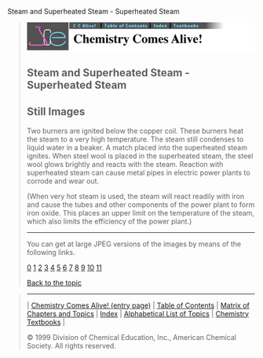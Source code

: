 





 Steam and Superheated Steam - Superheated Steam
 



> ![Chemistry Comes Alive!](ccahead.gif)
> 
> 
> 
> 
> 
> 
> 
> 
> 
> ## Steam and Superheated Steam - Superheated Steam
> 
> 
> 
> 
> ## Still Images
> 
> 
> 
> 
> 
> 
> 
> 
> 
>  Two burners are ignited below the copper coil. These burners heat the steam to a very high temperature. The steam still condenses to liquid water in a beaker. A match placed into the superheated steam ignites. When steel wool is placed in the superheated steam, the steel wool glows brightly and reacts with the steam. Reaction with superheated steam can cause metal pipes in electric power plants to corrode and wear out.
>  
> 
> 
> 
>  (When very hot steam is used, the steam will react readily with iron and cause the tubes and other components of the power plant to form iron oxide. This places an upper limit on the temperature of the steam, which also limits the efficiency of the power plant.)
>  
> 
> 
> 
> 
> 
> 
> ---
> 
> 
>  You can get at large JPEG versions of the images by means of the following links.
>    
> 
> 
> [0](../../STILLS/STEAM/STEAM2/64JPG48/0.JPG) 
> [1](../../STILLS/STEAM/STEAM2/64JPG48/1.JPG) 
> [2](../../STILLS/STEAM/STEAM2/64JPG48/2.JPG) 
> [3](../../STILLS/STEAM/STEAM2/64JPG48/3.JPG) 
> [4](../../STILLS/STEAM/STEAM2/64JPG48/4.JPG) 
> [5](../../STILLS/STEAM/STEAM2/64JPG48/5.JPG) 
> [6](../../STILLS/STEAM/STEAM2/64JPG48/6.JPG) 
> [7](../../STILLS/STEAM/STEAM2/64JPG48/7.JPG) 
> [8](../../STILLS/STEAM/STEAM2/64JPG48/8.JPG) 
> [9](../../STILLS/STEAM/STEAM2/64JPG48/9.JPG) 
> [10](../../STILLS/STEAM/STEAM2/64JPG48/10.JPG) 
> [11](../../STILLS/STEAM/STEAM2/64JPG48/11.JPG) 
> 
> 
> 
> 
> [Back to the topic](../../MAIN/STEAM/PAGE1.HTM)



> ---
> 
> 
>  |
>  [Chemistry Comes Alive! (entry page)](../../INDEX.HTM) 
>  |
>  [Table of Contents](../../CONTENTS.HTM) 
>  |
>  [Matrix of Chapters and Topics](../../MATRIX.HTM) 
>  |
>  [Index](../../WORDS.HTM) 
>  |
>  [Alphabetical List of Topics](../../ALPHATOP.HTM) 
>  |
>  [Chemistry Textbooks](../../BOOKS.HTM) 
>  |
>  
>  © 1999 Division of Chemical Education, Inc.,
American Chemical Society. All rights reserved.





